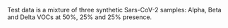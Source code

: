 Test data is a mixture of three synthetic Sars-CoV-2 samples:
Alpha, Beta and Delta VOCs at 50%, 25% and 25% presence. 
